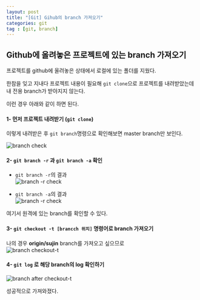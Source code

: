 ```yaml
---
layout: post
title: "[Git] Gihub의 branch 가져오기"
categories: git
tag : [git, branch]
---
```


## Github에 올려놓은 프로젝트에 있는 branch 가져오기

프로젝트를 github에 올려놓은 상태에서 로컬에 있는 폴더를 지웠다. <br>

한참을 잊고 지내다 프로젝트 내용이 필요해 `git clone`으로 프로젝트를 내려받았는데 내 전용 branch가 받아지지 않는다. <br>

이런 경우 아래와 같이 하면 된다.<br>

#### 1- 먼저 프로젝트 내려받기 (`git clone`)

이렇게 내려받은 후 `git branch`명령으로 확인해보면 master branch만 보인다. <br>

![branch check](https://krispedia.github.io/assets/images/git_branch_check_after_clone.jpg)<br>

#### 2- `git branch -r` 과 `git branch -a` 확인

- `git branch -r`의 결과<br>
![branch -r check](https://krispedia.github.io/assets/images/git_branch_r_check.jpg)<br>

- `git branch -a`의 결과<br>
![branch -r check](https://krispedia.github.io/assets/images/git_branch_a_check.jpg)<br>

여기서 원격에 있는 branch를 확인할 수 있다. <br>


#### 3- `git checkout -t [brancch 위치]` 명령어로 branch 가져오기

나의 경우 **origin/sujin** branch를 가져오고 싶으므로 <br>
![branch checkout-t ](https://krispedia.github.io/assets/images/git_branch_checkout_t.jpg)<br>

#### 4- `git log` 로 해당 branch의 log 확인하기
![branch after checkout-t ](https://krispedia.github.io/assets/images/git_branch_after_checkout_t.jpg)<br>


성공적으로 가져와졌다. <br>
